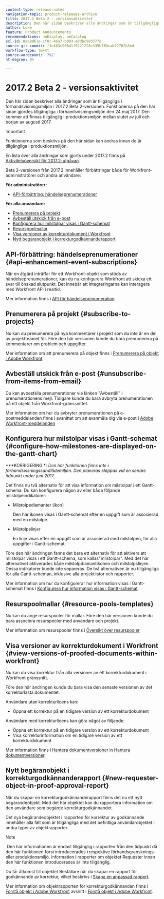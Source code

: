 ```yaml
---
content-type: release-notes
navigation-topic: product-releases-archive
title: 2017.2 Beta 2 - versionsaktivitet
description: Den här sidan beskriver alla ändringar som är tillgängliga i förhandsvisningsmiljön i 2017.2 Beta 2-versionen. Funktionerna på den här sidan gjordes tillgängliga i förhandsvisningsmiljön den 24 maj 2017. Den kommer att finnas tillgänglig i produktionsmiljön mellan slutet av juli och början av augusti 2017.
author: Luke
feature: Product Announcements
recommendations: noDisplay, noCatalog
exl-id: 0aa8d61e-cf8c-46a7-b093-a0dbc90d37fd
source-git-commit: f1e463c90641f9221228e335b583cab72762b3bd
workflow-type: tm+mt
source-wordcount: '792'
ht-degree: 0%

---
```


# 2017.2 Beta 2 - versionsaktivitet

Den här sidan beskriver alla ändringar som är tillgängliga i förhandsvisningsmiljön i 2017.2 Beta 2-versionen. Funktionerna på den här sidan gjordes tillgängliga i förhandsvisningsmiljön den 24 maj 2017. Den kommer att finnas tillgänglig i produktionsmiljön mellan slutet av juli och början av augusti 2017.

>[!IMPORTANT]
>
>Funktionerna som beskrivs på den här sidan kan ändras innan de är tillgängliga i produktionsmiljön.

En lista över alla ändringar som gjorts under 2017.2 finns på [Aktivitetsöversikt för 2017.2-utgåvan](../../../../product-announcements/product-releases/quarterly-release-archive/2017.2-release-activity/2017-2-release-activity-overview.md).

Beta 2-versionen från 2017.2 innehåller förbättringar både för Workfront-administratörer och andra användare:

**För administratörer:**

* [API-förbättring: händelseprenumerationer](#api-enhancement-event-subscriptions)

**För alla användare:**

* [Prenumerera på projekt](#subscribe-to-projects)
* [Avbeställ utskick från e-post](#unsubscribe-from-items-from-email)
* [Konfigurera hur milstolpar visas i Gantt-schemat](#configure-how-milestones-are-displayed-on-the-gantt-chart)
* [Resurspoolmallar](#resource-pools-templates)
* [Visa versioner av korrekturdokument i Workfront](#view-versions-of-proofed-documents-within-workfront)
* [Nytt begäranobjekt i korrekturgodkännanderapport](#new-requester-object-in-proof-approval-report)

## API-förbättring: händelseprenumerationer {#api-enhancement-event-subscriptions}

När en åtgärd inträffar för ett Workfront-objekt som stöds av händelseprenumerationer, kan du nu konfigurera Workfront att skicka ett svar till önskad slutpunkt. Det innebär att integreringarna kan interagera med Workfront API i realtid.

Mer information finns i [API för händelseprenumeration](../../../../wf-api/general/event-subs-api.md). 

## Prenumerera på projekt {#subscribe-to-projects}

Nu kan du prenumerera på nya kommentarer i projekt som du inte är en del av projektteamet för. Före den här versionen kunde du bara prenumerera på kommentarer om problem och uppgifter.

Mer information om att prenumerera på objekt finns i [Prenumerera på objekt i Adobe Workfront](../../../../workfront-basics/using-notifications/subscribe-to-items-in-workfront.md)

## Avbeställ utskick från e-post {#unsubscribe-from-items-from-email}

Du kan avbeställa prenumerationer via länken &quot;Avbeställ&quot; i prenumerationens mejl. Tidigare kunde du bara avbryta prenumerationen på ett objekt från Workfront-gränssnittet.

Mer information om hur du avbryter prenumerationen på e-postmeddelanden finns i avsnittet om att avanmäla dig via e-post i [Adobe Workfront-meddelanden](../../../../workfront-basics/using-notifications/wf-notifications.md) 

## Konfigurera hur milstolpar visas i Gantt-schemat {#configure-how-milestones-are-displayed-on-the-gantt-chart}

***KORRIGERING **: Den här funktionen finns inte i förhandsvisningssandlådemiljön. Den planeras släppas vid en senare tidpunkt under juni 2017.*

Det finns nu två alternativ för att visa information om milstolpar i ett Gantt-schema. Du kan konfigurera någon av eller båda följande milstolpeindikatorer:

* Milstolpediamanter (ikon)

  Den här ikonen visas i Gantt-schemat efter en uppgift som är associerad med en milstolpe.

* Milstolpslinjer

  En linje visas efter en uppgift som är associerad med milstolpen, för alla uppgifter i Gantt-schemat.

Före den här ändringen fanns det bara ett alternativ för att aktivera att milstolpar visas i ett Gantt-schema, som kallas&quot;milstolpar&quot;. Med det här alternativet aktiverades både milstolpdiamantikonen och milstolpslinjen. Dessa indikatorer kunde inte separeras. De två alternativen är nu tillgängliga för alla Gantt-scheman, inklusive alla projektlistor och rapporter. 

Mer information om hur du konfigurerar hur information visas i Gantt-schemat finns i [Konfigurera hur information visas i Gantt-schemat](../../../../manage-work/gantt-chart/use-the-gantt-chart/configure-info-on-gantt-chart.md).

## Resurspoolmallar {#resource-pools-templates}

Nu kan du ange resurspooler för mallar. Före den här versionen kunde du bara associera resurspooler med användare och projekt.

Mer information om resurspooler finns i [Översikt över resurspooler](../../../../resource-mgmt/resource-planning/resource-pools/work-with-resource-pools.md)

## Visa versioner av korrekturdokument i Workfront {#view-versions-of-proofed-documents-within-workfront}

Nu kan du visa korrektur från alla versioner av ett korrekturdokument i Workfront gränssnitt. 

Före den här ändringen kunde du bara visa den senaste versionen av det korrekturlästa dokumentet.

Användare utan korrekturlicens kan:

* Öppna ett korrektur på en tidigare version av ett korrekturdokument

Användare med korrekturlicens kan göra något av följande:

* Öppna ett korrektur på en tidigare version av ett korrekturdokument
* Visa korrekturinformation om en tidigare version av ett korrekturdokument

Mer information finns i [Hantera dokumentversioner](../../../../documents/managing-documents/manage-document-versions.md) in [Hantera dokumentversioner](../../../../documents/managing-documents/manage-document-versions.md).

## Nytt begäranobjekt i korrekturgodkännanderapport {#new-requester-object-in-proof-approval-report}

När du skapar en korrekturgodkännanderapport finns det nu ett nytt begärandeobjekt. Med det här objektet kan du rapportera information om den användare som begärde korrekturgodkännandet. 

Det nya begärandeobjektet i rapporten för korrektur av godkännande innehåller alla fält som är tillgängliga med det befintliga användarobjektet i andra typer av objektrapporter.

>[!NOTE]
>
> Den här informationen är endast tillgänglig i rapporten från den tidpunkt då den här funktionen först introducerades i respektive förhandsgransknings- eller produktionsmiljö. Information i rapporter om objektet Requester innan den här funktionen introducerades är inte tillgänglig.

Du får åtkomst till objektet Beställare när du skapar en rapport för godkännande av korrektur, vilket beskrivs i [Skapa en anpassad rapport](../../../../reports-and-dashboards/reports/creating-and-managing-reports/create-custom-report.md).

Mer information om objektrapporten för korrekturgodkännanden finns i [Förstå objekt i Adobe Workfront](../../../../workfront-basics/navigate-workfront/workfront-navigation/understand-objects.md) avsnitt i [Förstå objekt i Adobe Workfront](../../../../workfront-basics/navigate-workfront/workfront-navigation/understand-objects.md).
